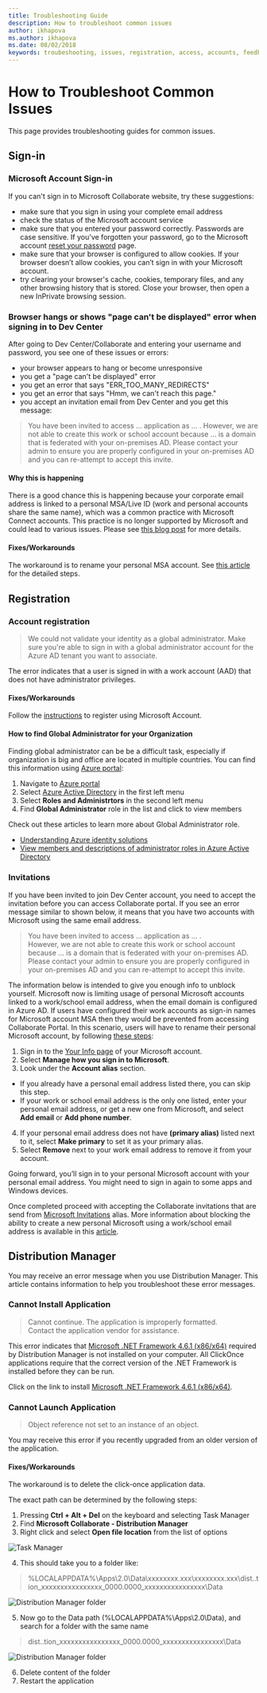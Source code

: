 ```yaml
---
title: Troubleshooting Guide
description: How to troubleshoot common issues
author: ikhapova
ms.author: ikhapova
ms.date: 08/02/2018
keywords: troubeshooting, issues, registration, access, accounts, feedback
---
```


# How to Troubleshoot Common Issues
This page provides troubleshooting guides for common issues.

## Sign-in

### Microsoft Account Sign-in
If you can't sign in to Microsoft Collaborate website, try these suggestions: 
- make sure that you sign in using your complete email address
- check the status of the Microsoft account service
- make sure that you entered your password correctly. Passwords are case sensitive. If you've forgotten your password, go to the Microsoft account [reset your password](https://account.live.com/password/reset) page.
- make sure that your browser is configured to allow cookies. If your browser doesn’t allow cookies, you can’t sign in with your Microsoft account.
- try clearing your browser's cache, cookies, temporary files, and any other browsing history that is stored. Close your browser, then open a new InPrivate browsing session.

### Browser hangs or shows "page can't be displayed" error when signing in to Dev Center
After going to Dev Center/Collaborate and entering your username and password, you see one of these issues or errors:
- your browser appears to hang or become unresponsive
- you get a "page can't be displayed" error
- you get an error that says "ERR_TOO_MANY_REDIRECTS"
- you get an error that says "Hmm, we can't reach this page."
- you accept an invitation email from Dev Center and you get this message:

> You have been invited to access ... application as ... .
> However, we are not able to create this work or school account because ... is a domain that is federated with your on-premises AD.
> Please contact your admin to ensure you are properly configured in your on-premises AD and you can re-attempt to accept this invite.

#### Why this is happening
There is a good chance this is happening because your corporate email address is linked to a personal MSA/Live ID (work and personal accounts share the same name), which was a common practice with Microsoft Connect accounts. This practice is no longer supported by Microsoft and could lead to various issues. Please see [this blog post](https://cloudblogs.microsoft.com/enterprisemobility/2016/09/15/cleaning-up-the-azure-ad-and-microsoft-account-overlap/) for more details.

#### Fixes/Workarounds
The workaround is to rename your personal MSA account. See [this article](https://support.microsoft.com/en-us/help/11545/microsoft-account-rename-your-personal-account) for the detailed steps.

## Registration

### Account registration

> We could not validate your identity as a global administrator. Make sure you're able to sign in with a global administrator account for the Azure AD tenant you want to associate.

The error indicates that a user is signed in with a work account (AAD) that does not have administrator privileges. 

#### Fixes/Workarounds
Follow the [instructions](https://docs.microsoft.com/en-us/collaborate/registration) to register using Microsoft Account.

#### How to find Global Administrator for your Organization
Finding global administrator can be be a difficult task, especially if organization is big and office are located in multiple countries. You can find this information using [Azure portal](https://portal.azure.com):

1. Navigate to [Azure portal](https://portal.azure.com)
2. Select [Azure Active Directory](https://portal.azure.com/#blade/Microsoft_AAD_IAM/ActiveDirectoryMenuBlade/Overview) in the first left menu
3. Select **Roles and Administrtors** in the second left menu
4. Find **Global Administrator** role in the list and click to view members

Check out these articles to learn more about Global Administrator role.
* [Understanding Azure identity solutions](https://docs.microsoft.com/en-us/azure/active-directory/fundamentals/understand-azure-identity-solutions#terms-to-know)
* [View members and descriptions of administrator roles in Azure Active Directory](https://docs.microsoft.com/en-us/azure/active-directory/users-groups-roles/directory-manage-roles-portal)

### Invitations
If you have been invited to join Dev Center account, you need to accept the invitation before you can access Collaborate portal. If you see an error message similar to shown below, it means that you have two accounts with Microsoft using the same email address. 

> You have been invited to access ... application as ... .<br> 
> However, we are not able to create this work or school account because ... is a domain that is federated with your on-premises AD.<br> 
> Please contact your admin to ensure you are properly configured in your on-premises AD and you can re-attempt to accept this invite.<br>

The information below is intended to give you enough info to unblock yourself.
Microsoft now is limiting usage of personal Microsoft accounts linked to a work/school email address, when the email domain is configured in Azure AD. If users have configured their work accounts as sign-in names for Microsoft account MSA then they would be prevented from accessing Collaborate Portal. In this scenario, users will have to rename their personal Microsoft account, by following [these steps](http://windows.microsoft.com/en-US/Windows/rename-personal-microsoft-account/):

1. Sign in to the [Your Info page](https://account.microsoft.com/profile) of your Microsoft account.
2. Select **Manage how you sign in to Microsoft**.
3. Look under the **Account alias** section.
  * If you already have a personal email address listed there, you can skip this step.
  * If your work or school email address is the only one listed, enter your personal email address, or get a new one from Microsoft, and select **Add email** or **Add phone number**.
 4. If your personal email address does not have **(primary alias)** listed next to it, select **Make primary** to set it as your primary alias.
 5. Select **Remove** next to your work email address to remove it from your account.

Going forward, you’ll sign in to your personal Microsoft account with your personal email address. You might need to sign in again to some apps and Windows devices.

Once completed proceed with accepting the Collaborate invitations that are send from [Microsoft Invitations](mailto:invites@microsoft.com) alias.  More information about blocking the ability to create a new personal Microsoft using a work/school email address is available in this [article](https://cloudblogs.microsoft.com/enterprisemobility/2016/09/15/cleaning-up-the-azure-ad-and-microsoft-account-overlap/).

## Distribution Manager
You may receive an error message when you use Distribution Manager. This article contains information to help you troubleshoot these  error messages.

### Cannot Install Application

> Cannot continue.  The application is improperly formatted. <br>
> Contact the application vendor for assistance. <br>

This error indicates that [Microsoft .NET Framework 4.6.1 (x86/x64)](https://www.microsoft.com/en-us/download/details.aspx?id=49981)  required by Distribution Manager is not installed on your computer. All ClickOnce applications require that the correct version of the .NET Framework is installed before they can be run.

Click on the link to install [Microsoft .NET Framework 4.6.1 (x86/x64)](https://www.microsoft.com/en-us/download/details.aspx?id=49981).

### Cannot Launch Application 

> Object reference not set to an instance of an object. <br>

You may receive this error if you recently upgraded from an older version of the application.

#### Fixes/Workarounds
The workaround is to delete the click-once application data.


The exact path can be determined by the following steps:
1. Pressing **Ctrl + Alt + Del** on the keyboard and selecting Task Manager
2. Find **Microsoft Collaborate - Distribution Manager**
3. Right click and select **Open file location** from the list of options

![Task Manager](images/TaskManager.png)

4. This should take you to a folder like:
> %LOCALAPPDATA%\Apps\2.0\Data\xxxxxxxx.xxx\xxxxxxxx.xxx\dist..tion_xxxxxxxxxxxxxxxx_0000.0000_xxxxxxxxxxxxxxxx\Data

![Distribution Manager folder](images/DistributionManagerLocation.png)

5. Now go to the Data path (%LOCALAPPDATA%\Apps\2.0\Data), and search for a folder with the same name 
> dist..tion_xxxxxxxxxxxxxxxx_0000.0000_xxxxxxxxxxxxxxxx\Data

![Distribution Manager folder](images/DistributionManagerDataLocation.png)

6.	Delete content of the folder
7.	Restart the application



